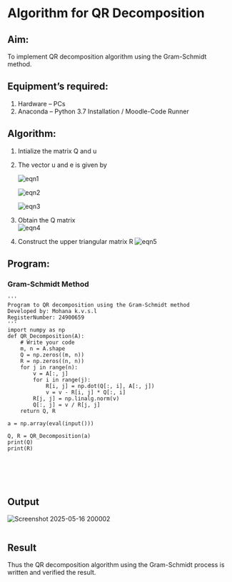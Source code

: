 # Algorithm for QR Decomposition
## Aim:
To implement QR decomposition algorithm using the Gram-Schmidt method.
## Equipment’s required:
1.	Hardware – PCs
2.	Anaconda – Python 3.7 Installation / Moodle-Code Runner
## Algorithm:
1.	Intialize the matrix Q and u
2.	The vector u and e is given by

    ![eqn1](./ex4.jpg)

    ![eqn2](./ex6.jpg)

    ![eqn3](./ex3.jpg)

3.	Obtain the Q matrix   
    ![eqn4](./ex1.jpg)
4.	Construct the upper triangular matrix R
    ![eqn5](./ex2.jpg)



## Program:
### Gram-Schmidt Method
```
''' 
Program to QR decomposition using the Gram-Schmidt method
Developed by: Mohana k.v.s.l
RegisterNumber: 24900659
'''
import numpy as np
def QR_Decomposition(A):
    # Write your code 
    m, n = A.shape
    Q = np.zeros((m, n))
    R = np.zeros((n, n))
    for j in range(n):
        v = A[:, j]
        for i in range(j):
            R[i, j] = np.dot(Q[:, i], A[:, j])
            v = v - R[i, j] * Q[:, i]
        R[j, j] = np.linalg.norm(v)
        Q[:, j] = v / R[j, j]
    return Q, R
    
a = np.array(eval(input()))

Q, R = QR_Decomposition(a)
print(Q)
print(R)






```

## Output
![Screenshot 2025-05-16 200002](https://github.com/user-attachments/assets/c1645359-eda7-4c78-9842-94e3a1877da2)


```

```

## Result
Thus the QR decomposition algorithm using the Gram-Schmidt process is written and verified the result.
